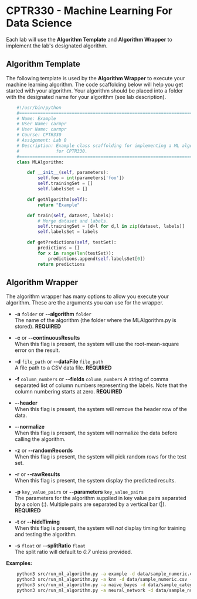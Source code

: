 # CPTR330 - Machine Learning For Data Science

Each lab will use the **Algorithm Template** and **Algorithm Wrapper**
to implement the lab's designated algorithm.

## Algorithm Template

The following template is used by the **Algorithm Wrapper** to execute
your machine learning algorithm.
The code scaffolding below will help you get started with your algorithm.
Your algorithm should be placed into a folder with the designated
name for your algorithm (see lab description).

```python
    #!/usr/bin/python
    #===========================================================================
    # Name: Example
    # User Name: carmpr
    # User Name: carmpr
    # Course: CPTR330
    # Assignment: Lab 0
    # Description: Example class scaffolding for implementing a ML algorithm
    #              for CPTR330.
    #===========================================================================
    class MLAlgorithm:

        def __init__(self, parameters):
            self.foo = int(parameters['foo'])
            self.trainingSet = []
            self.labelsSet = []

        def getAlgorithm(self):
            return "Example"

        def train(self, dataset, labels):
            # Merge dataset and labels.
            self.trainingSet = [d+l for d,l in zip(dataset, labels)]
            self.labelsSet = labels

        def getPredictions(self, testSet):
            predictions = []
            for x in range(len(testSet)):
                predictions.append(self.labelsSet[0])
            return predictions
```

## Algorithm Wrapper

The algorithm wrapper has many options to allow you execute your algorithm.
These are the arguments you can use for the wrapper.

* __-a__ `folder` or __--algorithm__ `folder`  
   The name of the algorithm (the folder where the MLAlgorithm.py is stored).
   __REQUIRED__

* __-c__ or __--continuousResults__  
   When this flag is present, the system will use the root-mean-square error on the result.

* __-d__ `file_path` or __--dataFile__ `file_path`  
   A file path to a CSV data file.  __REQUIRED__

* __-f__ `column_numbers` or __--fields__ `column_numbers`
   A string of comma separated list of column numbers representing the labels.
   Note that the column numbering starts at zero. __REQUIRED__

* __--header__  
   When this flag is present, the system will remove the header row of the data.

* __--normalize__  
   When this flag is present, the system will normalize the data before calling the algorithm.

* __-z__ or __--randomRecords__  
   When this flag is present, the system will pick random rows for the test set.

* __-r__ or __--rawResults__  
   When this flag is present, the system display the predicted results.

* __-p__ `key_value_pairs` or __--parameters__ `key_value_pairs`  
   The parameters for the algorithm supplied in key value pairs separated by a colon (:).
   Multiple pairs are separated by a vertical bar (|). __REQUIRED__

* __-t__ or __--hideTiming__  
   When this flag is present, the system will *not* display timing for training and testing the algorithm.

* __-s__ `float` or __--splitRatio__ `float`  
   The split ratio will default to *0.7* unless provided.

**Examples:**

```sh
    python3 src/run_ml_algorithm.py -a example -d data/sample_numeric.csv -f "8" -p "foo:bar|numbers:1,2,3"
    python3 src/run_ml_algorithm.py -a knn -d data/sample_numeric.csv -f "8" -p "k:4"
    python3 src/run_ml_algorithm.py -a naive_bayes -d data/sample_categories.csv -f "4"
    python3 src/run_ml_algorithm.py -a neural_network -d data/sample_numeric.csv -f "8" -p "input_size:8|output_size:1|hidden_layers:8"
```
